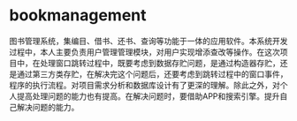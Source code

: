 # bookmanagement
图书管理系统，集编目、借书、还书、查询等功能于一体的应用软件。本系统开发过程中，本人主要负责用户管理管理模块，对用户实现增添查改等操作。在这次项目中，在处理窗口跳转过程中，既要考虑到数据存贮问题，是通过构造器存贮，还是通过第三方类存贮，在解决完这个问题后，还要考虑到跳转过程中的窗口事件，程序的执行流程。对项目需求分析和数据库设计有了更深的理解。除此之外，对个人提高处理问题的能力也有提高。在解决问题时，要借助APP和搜索引擎。提升自己解决问题的能力。
